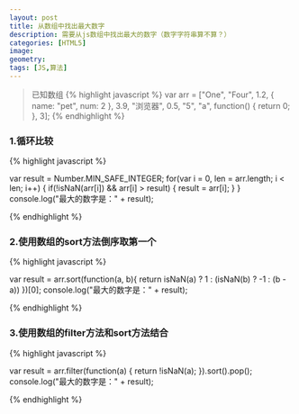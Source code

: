 ```yaml
---
layout: post
title: 从数组中找出最大数字
description: 需要从js数组中找出最大的数字（数字字符串算不算？）
categories: [HTML5]
image: 
geometry: 
tags: [JS,算法]
---
```


>已知数组
{% highlight javascript %}
var arr = ["One", "Four", 1.2, { name: "pet", num: 2 }, 3.9, "浏览器", 0.5, "5", "a", function() { return 0; }, 3];
{% endhighlight %}

### 1.循环比较

{% highlight javascript %}

var result = Number.MIN_SAFE_INTEGER;
for(var i = 0, len = arr.length; i < len; i++) {
	if(!isNaN(arr[i]) && arr[i] > result) {
		result = arr[i];
	}
}
console.log("最大的数字是：" + result);

{% endhighlight %}

### 2.使用数组的sort方法倒序取第一个

{% highlight javascript %}

var result = arr.sort(function(a, b){ return isNaN(a) ? 1 : (isNaN(b) ? -1 : (b - a)) })[0];
console.log("最大的数字是：" + result);

{% endhighlight %}

### 3.使用数组的filter方法和sort方法结合

{% highlight javascript %}

var result = arr.filter(function(a) { return !isNaN(a); }).sort().pop();
console.log("最大的数字是：" + result);

{% endhighlight %}


